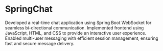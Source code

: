 # SpringChat
Developed a real-time chat application using Spring Boot WebSocket for seamless bi-directional communication. Implemented frontend using JavaScript, HTML, and CSS to provide an interactive user experience. Enabled multi-user messaging with efficient session management, ensuring fast and secure message delivery.
